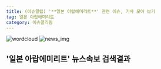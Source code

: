 ```yaml
---
title: (이슈클립) '**일본 아랍에미리트**' 관련 이슈, 기사 모아 보기
tag: 일본 아랍에미리트
category: 이슈클리핑
---
```

![wordcloud](https://s3.ap-northeast-2.amazonaws.com/lyrics101-wordcloud/2018-08-28-1535389684.png)
![news_img](https://user-images.githubusercontent.com/42597476/44507050-1206f400-a6e4-11e8-8d98-7ffbfebb353f.png)
## **'**일본 아랍에미리트**'** 뉴스속보 검색결과

